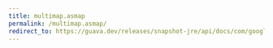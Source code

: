 ```yaml
---
title: multimap.asmap
permalink: /multimap.asmap/
redirect_to: https://guava.dev/releases/snapshot-jre/api/docs/com/google/common/collect/Multimap.html#asMap--
---
```

